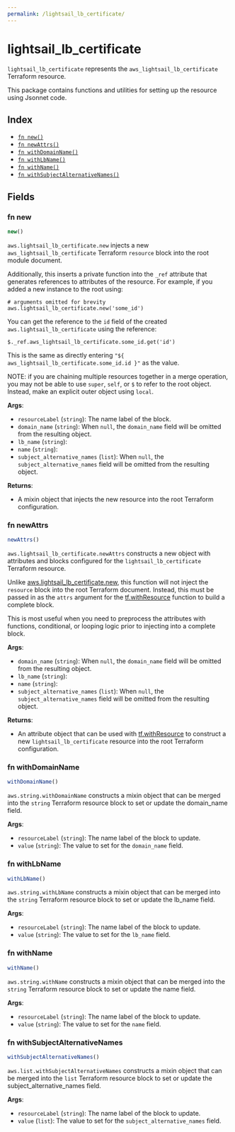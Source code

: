 ```yaml
---
permalink: /lightsail_lb_certificate/
---
```


# lightsail_lb_certificate

`lightsail_lb_certificate` represents the `aws_lightsail_lb_certificate` Terraform resource.



This package contains functions and utilities for setting up the resource using Jsonnet code.


## Index

* [`fn new()`](#fn-new)
* [`fn newAttrs()`](#fn-newattrs)
* [`fn withDomainName()`](#fn-withdomainname)
* [`fn withLbName()`](#fn-withlbname)
* [`fn withName()`](#fn-withname)
* [`fn withSubjectAlternativeNames()`](#fn-withsubjectalternativenames)

## Fields

### fn new

```ts
new()
```


`aws.lightsail_lb_certificate.new` injects a new `aws_lightsail_lb_certificate` Terraform `resource`
block into the root module document.

Additionally, this inserts a private function into the `_ref` attribute that generates references to attributes of the
resource. For example, if you added a new instance to the root using:

    # arguments omitted for brevity
    aws.lightsail_lb_certificate.new('some_id')

You can get the reference to the `id` field of the created `aws.lightsail_lb_certificate` using the reference:

    $._ref.aws_lightsail_lb_certificate.some_id.get('id')

This is the same as directly entering `"${ aws_lightsail_lb_certificate.some_id.id }"` as the value.

NOTE: if you are chaining multiple resources together in a merge operation, you may not be able to use `super`, `self`,
or `$` to refer to the root object. Instead, make an explicit outer object using `local`.

**Args**:
  - `resourceLabel` (`string`): The name label of the block.
  - `domain_name` (`string`):  When `null`, the `domain_name` field will be omitted from the resulting object.
  - `lb_name` (`string`): 
  - `name` (`string`): 
  - `subject_alternative_names` (`list`):  When `null`, the `subject_alternative_names` field will be omitted from the resulting object.

**Returns**:
- A mixin object that injects the new resource into the root Terraform configuration.


### fn newAttrs

```ts
newAttrs()
```


`aws.lightsail_lb_certificate.newAttrs` constructs a new object with attributes and blocks configured for the `lightsail_lb_certificate`
Terraform resource.

Unlike [aws.lightsail_lb_certificate.new](#fn-new), this function will not inject the `resource`
block into the root Terraform document. Instead, this must be passed in as the `attrs` argument for the
[tf.withResource](https://github.com/tf-libsonnet/core/tree/main/docs#fn-withresource) function to build a complete block.

This is most useful when you need to preprocess the attributes with functions, conditional, or looping logic prior to
injecting into a complete block.

**Args**:
  - `domain_name` (`string`):  When `null`, the `domain_name` field will be omitted from the resulting object.
  - `lb_name` (`string`): 
  - `name` (`string`): 
  - `subject_alternative_names` (`list`):  When `null`, the `subject_alternative_names` field will be omitted from the resulting object.

**Returns**:
  - An attribute object that can be used with [tf.withResource](https://github.com/tf-libsonnet/core/tree/main/docs#fn-withresource) to construct a new `lightsail_lb_certificate` resource into the root Terraform configuration.


### fn withDomainName

```ts
withDomainName()
```

`aws.string.withDomainName` constructs a mixin object that can be merged into the `string`
Terraform resource block to set or update the domain_name field.



**Args**:
  - `resourceLabel` (`string`): The name label of the block to update.
  - `value` (`string`): The value to set for the `domain_name` field.


### fn withLbName

```ts
withLbName()
```

`aws.string.withLbName` constructs a mixin object that can be merged into the `string`
Terraform resource block to set or update the lb_name field.



**Args**:
  - `resourceLabel` (`string`): The name label of the block to update.
  - `value` (`string`): The value to set for the `lb_name` field.


### fn withName

```ts
withName()
```

`aws.string.withName` constructs a mixin object that can be merged into the `string`
Terraform resource block to set or update the name field.



**Args**:
  - `resourceLabel` (`string`): The name label of the block to update.
  - `value` (`string`): The value to set for the `name` field.


### fn withSubjectAlternativeNames

```ts
withSubjectAlternativeNames()
```

`aws.list.withSubjectAlternativeNames` constructs a mixin object that can be merged into the `list`
Terraform resource block to set or update the subject_alternative_names field.



**Args**:
  - `resourceLabel` (`string`): The name label of the block to update.
  - `value` (`list`): The value to set for the `subject_alternative_names` field.
